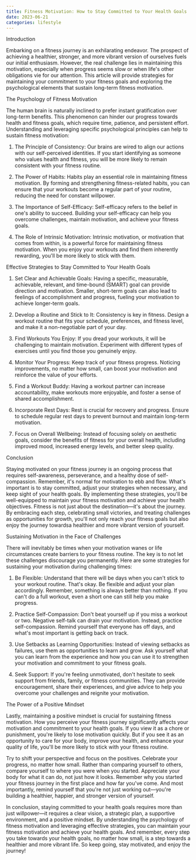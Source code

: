 ```yaml
---
title: Fitness Motivation: How to Stay Committed to Your Health Goals
date: 2023-06-21
categories: lifestyle
---
```

Introduction

Embarking on a fitness journey is an exhilarating endeavor. The prospect of achieving a healthier, stronger, and more vibrant version of ourselves fuels our initial enthusiasm. However, the real challenge lies in maintaining this motivation, especially when progress seems slow or when life's other obligations vie for our attention. This article will provide strategies for maintaining your commitment to your fitness goals and exploring the psychological elements that sustain long-term fitness motivation.

The Psychology of Fitness Motivation

The human brain is naturally inclined to prefer instant gratification over long-term benefits. This phenomenon can hinder our progress towards health and fitness goals, which require time, patience, and persistent effort. Understanding and leveraging specific psychological principles can help to sustain fitness motivation:

1. The Principle of Consistency: Our brains are wired to align our actions with our self-perceived identities. If you start identifying as someone who values health and fitness, you will be more likely to remain consistent with your fitness routine.

2. The Power of Habits: Habits play an essential role in maintaining fitness motivation. By forming and strengthening fitness-related habits, you can ensure that your workouts become a regular part of your routine, reducing the need for constant willpower.

3. The Importance of Self-Efficacy: Self-efficacy refers to the belief in one's ability to succeed. Building your self-efficacy can help you overcome challenges, maintain motivation, and achieve your fitness goals.

4. The Role of Intrinsic Motivation: Intrinsic motivation, or motivation that comes from within, is a powerful force for maintaining fitness motivation. When you enjoy your workouts and find them inherently rewarding, you'll be more likely to stick with them.

Effective Strategies to Stay Committed to Your Health Goals

1. Set Clear and Achievable Goals: Having a specific, measurable, achievable, relevant, and time-bound (SMART) goal can provide direction and motivation. Smaller, short-term goals can also lead to feelings of accomplishment and progress, fueling your motivation to achieve longer-term goals.

2. Develop a Routine and Stick to It: Consistency is key in fitness. Design a workout routine that fits your schedule, preferences, and fitness level, and make it a non-negotiable part of your day.

3. Find Workouts You Enjoy: If you dread your workouts, it will be challenging to maintain motivation. Experiment with different types of exercises until you find those you genuinely enjoy.

4. Monitor Your Progress: Keep track of your fitness progress. Noticing improvements, no matter how small, can boost your motivation and reinforce the value of your efforts.

5. Find a Workout Buddy: Having a workout partner can increase accountability, make workouts more enjoyable, and foster a sense of shared accomplishment.

6. Incorporate Rest Days: Rest is crucial for recovery and progress. Ensure to schedule regular rest days to prevent burnout and maintain long-term motivation.

7. Focus on Overall Wellbeing: Instead of focusing solely on aesthetic goals, consider the benefits of fitness for your overall health, including improved mood, increased energy levels, and better sleep quality.

Conclusion

Staying motivated on your fitness journey is an ongoing process that requires self-awareness, perseverance, and a healthy dose of self-compassion. Remember, it's normal for motivation to ebb and flow. What's important is to stay committed, adjust your strategies when necessary, and keep sight of your health goals. By implementing these strategies, you'll be well-equipped to maintain your fitness motivation and achieve your health objectives. Fitness is not just about the destination—it's about the journey. By embracing each step, celebrating small victories, and treating challenges as opportunities for growth, you'll not only reach your fitness goals but also enjoy the journey towardsa healthier and more vibrant version of yourself.

Sustaining Motivation in the Face of Challenges

There will inevitably be times when your motivation wanes or life circumstances create barriers to your fitness routine. The key is to not let these challenges discourage you permanently. Here are some strategies for sustaining your motivation during challenging times:

1. Be Flexible: Understand that there will be days when you can't stick to your workout routine. That's okay. Be flexible and adjust your plan accordingly. Remember, something is always better than nothing. If you can't do a full workout, even a short one can still help you make progress.

2. Practice Self-Compassion: Don't beat yourself up if you miss a workout or two. Negative self-talk can drain your motivation. Instead, practice self-compassion. Remind yourself that everyone has off days, and what's most important is getting back on track.

3. Use Setbacks as Learning Opportunities: Instead of viewing setbacks as failures, use them as opportunities to learn and grow. Ask yourself what you can learn from the experience and how you can use it to strengthen your motivation and commitment to your fitness goals.

4. Seek Support: If you're feeling unmotivated, don't hesitate to seek support from friends, family, or fitness communities. They can provide encouragement, share their experiences, and give advice to help you overcome your challenges and reignite your motivation.

The Power of a Positive Mindset

Lastly, maintaining a positive mindset is crucial for sustaining fitness motivation. How you perceive your fitness journey significantly affects your motivation and commitment to your health goals. If you view it as a chore or punishment, you're likely to lose motivation quickly. But if you see it as an opportunity to care for your body, improve your health, and enhance your quality of life, you'll be more likely to stick with your fitness routine.

Try to shift your perspective and focus on the positives. Celebrate your progress, no matter how small. Rather than comparing yourself to others, compare yourself to where you were when you started. Appreciate your body for what it can do, not just how it looks. Remember why you started your fitness journey in the first place and how far you've come. And most importantly, remind yourself that you're not just working out—you're building a healthier, happier, and stronger version of yourself.

In conclusion, staying committed to your health goals requires more than just willpower—it requires a clear vision, a strategic plan, a supportive environment, and a positive mindset. By understanding the psychology of fitness motivation and leveraging effective strategies, you can maintain your fitness motivation and achieve your health goals. And remember, every step you take towards your health goals, no matter how small, is a step towards a healthier and more vibrant life. So keep going, stay motivated, and enjoy the journey!